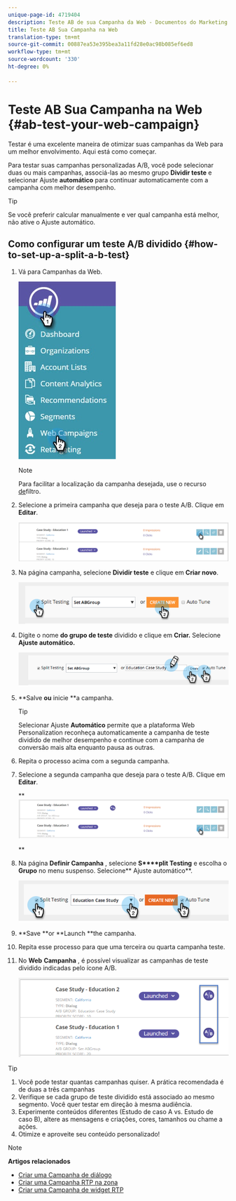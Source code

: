 ```yaml
---
unique-page-id: 4719404
description: Teste AB de sua Campanha da Web - Documentos do Marketing - Documentação do produto
title: Teste AB Sua Campanha na Web
translation-type: tm+mt
source-git-commit: 00887ea53e395bea3a11fd28e0ac98b085ef6ed8
workflow-type: tm+mt
source-wordcount: '330'
ht-degree: 0%

---
```



# Teste AB Sua Campanha na Web {#ab-test-your-web-campaign}

Testar é uma excelente maneira de otimizar suas campanhas da Web para um melhor envolvimento. Aqui está como começar.

Para testar suas campanhas personalizadas A/B, você pode selecionar duas ou mais campanhas, associá-las ao mesmo grupo **Dividir teste** e selecionar Ajuste **automático** para continuar automaticamente com a campanha com melhor desempenho.

>[!TIP]
>
>Se você preferir calcular manualmente e ver qual campanha está melhor, não ative o Ajuste automático.

## Como configurar um teste A/B dividido {#how-to-set-up-a-split-a-b-test}

1. Vá para Campanhas da Web.

   ![](assets/web-campaigns-hand-2.jpg)

   >[!NOTE]
   >
   >Para facilitar a localização da campanha desejada, use o recurso [de](filter-web-campaigns.md)filtro.

1. Selecione a primeira campanha que deseja para o teste A/B. Clique em **Editar**.

   ![](assets/image2016-11-4-13-3a46-3a37.png)

1. Na página campanha, selecione **Dividir teste** e clique em **Criar novo**.

   ![](assets/image2014-11-26-16-3a47-3a18.png)

1. Digite o nome **do grupo de teste** dividido e clique em **Criar.** Selecione **Ajuste automático.**

   ![](assets/image2014-11-26-16-3a52-3a24.png)

1. **Salve **ou** inicie **a campanha.

   >[!TIP]
   >
   >Selecionar Ajuste **Automático** permite que a plataforma Web Personalization reconheça automaticamente a campanha de teste dividido de melhor desempenho e continue com a campanha de conversão mais alta enquanto pausa as outras.

1. Repita o processo acima com a segunda campanha.
1. Selecione a segunda campanha que deseja para o teste A/B. Clique em **Editar**.

   ** ![](assets/image2016-11-4-13-3a51-3a39.png)

   **

1. Na página **Definir Campanha** , selecione **S****plit Testing** e escolha o **Grupo** no menu suspenso. Selecione** Ajuste automático**.

   ![](assets/image2014-11-26-17-3a2-3a17.png)

1. **Save **or **Launch **the campanha.
1. Repita esse processo para que uma terceira ou quarta campanha teste.
1. No **Web** **Campanha** , é possível visualizar as campanhas de teste dividido indicadas pelo ícone A/B.

   ![](assets/image2016-11-4-13-3a55-3a5.png)

>[!TIP]
>
>1. Você pode testar quantas campanhas quiser. A prática recomendada é de duas a três campanhas
>1. Verifique se cada grupo de teste dividido está associado ao mesmo segmento. Você quer testar em direção à mesma audiência.
>1. Experimente conteúdos diferentes (Estudo de caso A vs. Estudo de caso B), altere as mensagens e criações, cores, tamanhos ou chame a ações.
>1. Otimize e aproveite seu conteúdo personalizado!

>



>[!NOTE]
>
>**Artigos relacionados**
>
>* [Criar uma Campanha de diálogo](create-a-new-dialog-web-campaign.md)
>* [Criar uma Campanha RTP na zona](create-a-new-in-zone-web-campaign.md)
>* [Criar uma Campanha de widget RTP](create-a-new-widget-web-campaign.md)

>




